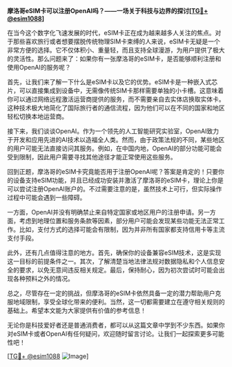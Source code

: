 **摩洛哥eSIM卡可以注册OpenAI吗？——一场关于科技与边界的探讨[[TG💪+ @esim1088](https://t.me/s/esim1088)]**

在当今这个数字化飞速发展的时代，eSIM卡正在成为越来越多人关注的焦点。对于那些喜欢旅行或者想要摆脱传统物理SIM卡束缚的人来说，eSIM卡无疑是一个非常方便的选择。它不仅体积小、重量轻，而且支持全球漫游，为用户提供了极大的灵活性。那么问题来了：如果你有一张摩洛哥的eSIM卡，是否能够顺利注册和使用OpenAI的服务呢？

首先，让我们来了解一下什么是eSIM卡以及它的优势。eSIM卡是一种嵌入式芯片，可以直接集成到设备中，无需像传统SIM卡那样需要单独的小卡槽。这意味着你可以通过网络远程激活运营商提供的服务，而不需要亲自去实体店换取实体卡。这种技术极大地简化了国际旅行者的通信流程，因为他们可以在不同的国家和地区轻松切换本地运营商。

接下来，我们谈谈OpenAI。作为一个领先的人工智能研究实验室，OpenAI致力于开发和应用先进的AI技术以造福全人类。然而，由于政策法规的不同，某些地区的用户可能无法直接访问其服务。例如，在中国内地，OpenAI的部分功能可能会受到限制，因此用户需要寻找其他途径才能正常使用这些服务。

回到正题，摩洛哥的eSIM卡究竟能否用于注册OpenAI呢？答案是肯定的！只要你的设备支持eSIM功能，并且已经成功安装并激活了摩洛哥的eSIM卡，理论上你是可以尝试注册OpenAI账户的。不过需要注意的是，虽然技术上可行，但实际操作过程中可能会遇到一些障碍。

一方面，OpenAI并没有明确禁止来自特定国家或地区用户的注册申请。另一方面，考虑到地理位置和服务条款等因素，部分用户可能会发现某些功能无法正常工作。比如，支付方式的选择可能会有限制，因为并非所有国家都支持信用卡等主流支付手段。

此外，还有几点值得注意的地方。首先，确保你的设备兼容eSIM技术，这是实现这一目标的前提条件之一。其次，了解清楚当地法律法规对数据隐私和个人信息安全的要求，以免无意间违反相关规定。最后，保持耐心，因为初次尝试时可能会出现各种预料之外的情况。

总之，尽管存在一定的挑战，但摩洛哥的eSIM卡依然具备一定的潜力帮助用户克服地域限制，享受全球化带来的便利。当然，这一切都需要建立在遵守相关规则的基础上。希望本文能为大家提供有价值的参考信息！

无论你是科技爱好者还是普通消费者，都可以从这篇文章中学到不少东西。如果你对eSIM卡或者OpenAI有任何疑问，欢迎随时留言讨论。让我们一起探索更多可能性吧！

[[TG💪+ @esim1088](https://t.me/s/esim1088) ![Image](https://i.postimg.cc/4NQfJmqS/Snipaste-2025-05-13-00-14-12.png)]